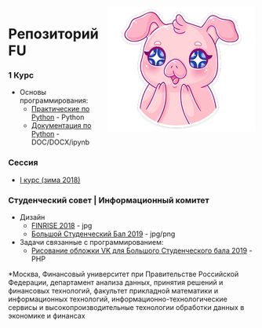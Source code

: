 <img src="pig.png" align="right" />

# Репозиторий FU

### 1 Курс

* Основы программирования:
	* [Практические по Python](https://github.com/FlymeDllVa/FU/tree/master/Course%20I/Python/Programs) - Python
	* [Документация по Python](https://github.com/FlymeDllVa/FU/tree/master/Course%20I/Python/Documentation) - DOC/DOCX/ipynb

### Сессия
* [I курс (зима 2018)](#)

### Студенческий совет | Информационный комитет
* Дизайн
	* [FINRISE 2018](https://github.com/FlymeDllVa/FU/tree/master/SSt/Design/FINRISE%2001.12.18) - jpg
	* [Большой Студенческий Бал 2019](https://github.com/FlymeDllVa/FU/tree/master/SSt/Design/Big%20Student%20Ball%202019) - jpg/png
* Задачи связанные с программированием:
	* [Рисование обложки VK для Большого Студенческого бала 2019](https://github.com/FlymeDllVa/FU/tree/master/SSt/Programming/Drawing%20the%20VK%20cover) - PHP

*Москва, Финансовый университет при Правительстве Российской Федерации, департамент анализа данных, принятия решений и финансовых технологий, факультет прикладной математики и информационных технологий, информационно-технологические сервисы и высокопроизводительные технологии обработки данных в экономике и финансах